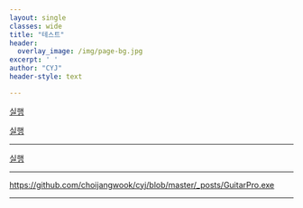 ```yaml
--- 
layout: single
classes: wide
title: "테스트"
header:
  overlay_image: /img/page-bg.jpg
excerpt: ' '
author: "CYJ"
header-style: text

--- 
```


<a href="https://github.com/choijangwook/cyj/blob/master/_posts/GuitarPro.exe?raw=true">실행</a>

<a href="fmp://127.0.0.1:5900">실행</a>

---

<a href="https://github.com/choijangwook/cyj/blob/master/exe/pys/dist/GuitarPro.exe">실행</a>

---
https://github.com/choijangwook/cyj/blob/master/_posts/GuitarPro.exe


---
